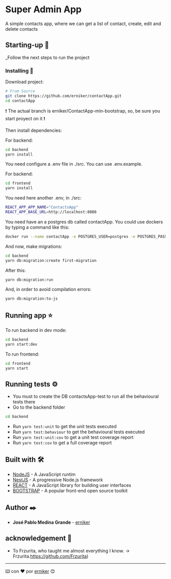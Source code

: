 # Super Admin App

A simple contacts app, where we can get a list of contact, create, edit and delete contacts

## Starting-up 🚀

_Follow the next steps to run the project

### Installing 🔧

Download project: 

```bash
# From Source
git clone https://github.com/erniker/contactApp.git
cd contactApp
```
❗ The actual branch is erniker/ContactApp-min-bootstrap, so, be sure you start proyect on it ❗

Then install dependencies:

For backend:
```bash
cd backend
yarn install
```
You need configure a .env file in ./src. You can use .env.example.

For backend:
```bash
cd frontend
yarn install
```
You need here another .env, in ./src:
```bash
REACT_APP_APP_NAME="ContactsApp"
REACT_APP_BASE_URL=http://localhost:8080
```

You need have an a postgres db called contactApp. You could use dockers by typing a command like this:
```bash
docker run --name contactApp -e POSTGRES_USER=postgres -e POSTGRES_PASSWORD=postgres -p 5432:5432
```

And now, make migrations:
```bash
cd backend
yarn db:migration:create first-migration
```
After this:
```bash
yarn db:migration:run
```
And, in order to avoid compilation errors:
```bash
yarn db:migration:to-js
```

## Running app ⭐

To run backend in dev mode:
```bash
cd backend
yarn start:dev
```
To run frontend:
```bash
cd frontend
yarn start
```

## Running tests ⚙️

- You must to create the DB contactsApp-test to run all the behavioural tests there
- Go to the backend folder
```bash
cd backend
```
- Run `yarn test:unit` to get the unit tests executed
- Run `yarn test:behaviour` to get the behavioural tests executed
- Run `yarn test:unit:cov` to get a unit test coverage report
- Run `yarn test:cov` to get a full coverage report

## Built with 🛠️

* [NodeJS](https://nodejs.org/es/) - A JavaScript runtim
* [NestJS](https://nestjs.com/) - A progressive Node.js framework
* [REACT](https://reactjs.org/) - A JavaScript library for building user interfaces
* [BOOTSTRAP](https://getbootstrap.com/) - A popular front-end open source toolkit

## Author ✒️

* **José Pablo Medina Grande** - [erniker](https://github.com/erniker)

## acknowledgement 🎁

* To Frzurita, who taught me almost everything I know. -> Frzurita.https://github.com/Frzurita)


---
⌨️ con ❤️ por [erniker](https://github.com/erniker) 😊
